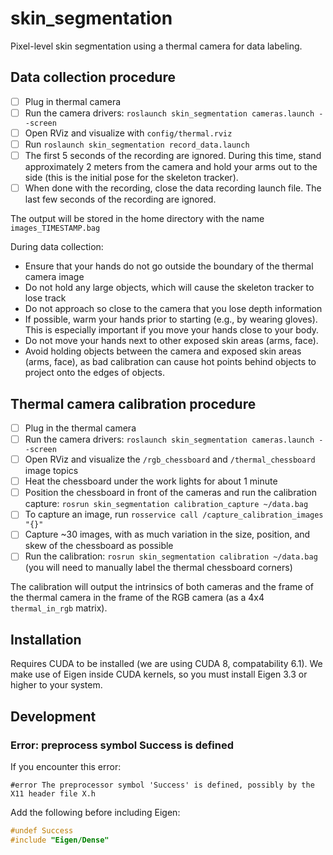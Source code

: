 # skin_segmentation
Pixel-level skin segmentation using a thermal camera for data labeling.

## Data collection procedure
- [ ] Plug in thermal camera
- [ ] Run the camera drivers: `roslaunch skin_segmentation cameras.launch --screen`
- [ ] Open RViz and visualize with `config/thermal.rviz`
- [ ] Run `roslaunch skin_segmentation record_data.launch`
- [ ] The first 5 seconds of the recording are ignored. During this time, stand approximately 2 meters from the camera and hold your arms out to the side (this is the initial pose for the skeleton tracker).
- [ ] When done with the recording, close the data recording launch file. The last few seconds of the recording are ignored.

The output will be stored in the home directory with the name `images_TIMESTAMP.bag`

During data collection:
- Ensure that your hands do not go outside the boundary of the thermal camera image
- Do not hold any large objects, which will cause the skeleton tracker to lose track
- Do not approach so close to the camera that you lose depth information
- If possible, warm your hands prior to starting (e.g., by wearing gloves). This is especially important if you move your hands close to your body.
- Do not move your hands next to other exposed skin areas (arms, face).
- Avoid holding objects between the camera and exposed skin areas (arms, face), as bad calibration can cause hot points behind objects to project onto the edges of objects.

## Thermal camera calibration procedure
- [ ] Plug in the thermal camera
- [ ] Run the camera drivers: `roslaunch skin_segmentation cameras.launch --screen`
- [ ] Open RViz and visualize the `/rgb_chessboard` and `/thermal_chessboard` image topics
- [ ] Heat the chessboard under the work lights for about 1 minute
- [ ] Position the chessboard in front of the cameras and run the calibration capture: `rosrun skin_segmentation calibration_capture ~/data.bag`
- [ ] To capture an image, run `rosservice call /capture_calibration_images "{}"`
- [ ] Capture ~30 images, with as much variation in the size, position, and skew of the chessboard as possible
- [ ] Run the calibration: `rosrun skin_segmentation calibration ~/data.bag` (you will need to manually label the thermal chessboard corners)

The calibration will output the intrinsics of both cameras and the frame of the thermal camera in the frame of the RGB camera (as a 4x4 `thermal_in_rgb` matrix).

## Installation
Requires CUDA to be installed (we are using CUDA 8, compatability 6.1).
We make use of Eigen inside CUDA kernels, so you must install Eigen 3.3 or higher to your system.

## Development
### Error: preprocess symbol Success is defined
If you encounter this error:
```
#error The preprocessor symbol 'Success' is defined, possibly by the X11 header file X.h
```

Add the following before including Eigen:
```cpp
#undef Success
#include "Eigen/Dense"
```
